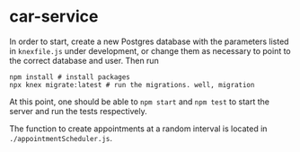 # car-service

In order to start, create a new Postgres database with the parameters listed in `knexfile.js` under development, or change them as necessary to point to the correct database and user.
Then run
```
npm install # install packages
npx knex migrate:latest # run the migrations. well, migration
```

At this point, one should be able to `npm start` and `npm test` to start the server and run the tests respectively.

The function to create appointments at a random interval is located in `./appointmentScheduler.js`.
